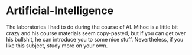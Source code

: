 # Artificial-Intelligence
The laboratories I had to do during the course of AI. Mihoc is a little bit crazy and his course materials seem copy-pasted, but if you can get over his bullshit, he can introduce you to some nice stuff. Nevertheless, if you like this subject, study more on your own.
